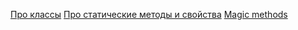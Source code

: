 [Про классы](https://docs.python.org/3/tutorial/classes.html)
[Про статические методы и свойства](https://python-scripts.com/decorators)
[Magic methods](https://habr.com/ru/post/186608/#construction)
